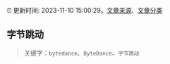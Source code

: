 :alarm_clock: 更新时间: 2023-11-10 15:00:29。[文章来源](/README.md)、[文章分类](/TAGS.md)

## 字节跳动


> 关键字：`bytedance`、`ByteDance`、`字节跳动`



